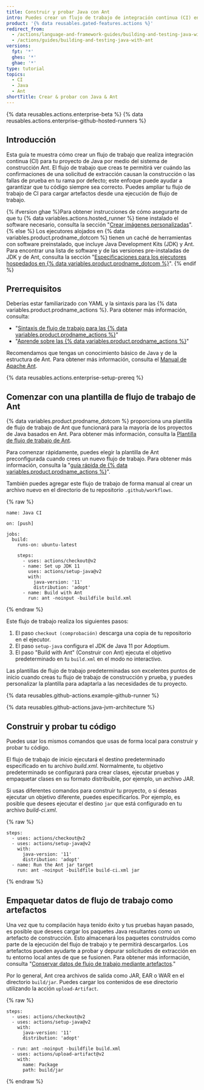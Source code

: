 ```yaml
---
title: Construir y probar Java con Ant
intro: Puedes crear un flujo de trabajo de integración continua (CI) en Acciones de GitHub para construir y probar tu proyecto Java con Ant.
product: '{% data reusables.gated-features.actions %}'
redirect_from:
  - /actions/language-and-framework-guides/building-and-testing-java-with-ant
  - /actions/guides/building-and-testing-java-with-ant
versions:
  fpt: '*'
  ghes: '*'
  ghae: '*'
type: tutorial
topics:
  - CI
  - Java
  - Ant
shortTitle: Crear & probar con Java & Ant
---
```


{% data reusables.actions.enterprise-beta %}
{% data reusables.actions.enterprise-github-hosted-runners %}

## Introducción

Esta guía te muestra cómo crear un flujo de trabajo que realiza integración continua (CI) para tu proyecto de Java por medio del sistema de construcción Ant. El flujo de trabajo que creas te permitirá ver cuándo las confirmaciones de una solicitud de extracción causan la construcción o las fallas de prueba en tu rama por defecto; este enfoque puede ayudar a garantizar que tu código siempre sea correcto. Puedes ampliar tu flujo de trabajo de CI para cargar artefactos desde una ejecución de flujo de trabajo.

{% ifversion ghae %}Para obtener instrucciones de cómo asegurarte de que tu {% data variables.actions.hosted_runner %} tiene instalado el software necesario, consulta la sección "[Crear imágenes personalizadas](/actions/using-github-hosted-runners/creating-custom-images)".
{% else %}
Los ejecutores alojados en {% data variables.product.prodname_dotcom %} tienen un caché de herramientas con software preinstalado, que incluye Java Development Kits (JDK) y Ant. Para encontrar una lista de software y de las versiones pre-instaladas de JDK y de Ant, consulta la sección "[Especificaciones para los ejecutores hospedados en {% data variables.product.prodname_dotcom %}](/actions/reference/specifications-for-github-hosted-runners/#supported-software)".
{% endif %}

## Prerrequisitos

Deberías estar familiarizado con YAML y la sintaxis para las {% data variables.product.prodname_actions %}. Para obtener más información, consulta:
- "[Sintaxis de flujo de trabajo para las {% data variables.product.prodname_actions %}](/actions/automating-your-workflow-with-github-actions/workflow-syntax-for-github-actions)"
- "[Aprende sobre las {% data variables.product.prodname_actions %}](/actions/learn-github-actions)"

Recomendamos que tengas un conocimiento básico de Java y de la estructura de Ant. Para obtener más información, consulta el [Manual de Apache Ant](https://ant.apache.org/manual/).

{% data reusables.actions.enterprise-setup-prereq %}

## Comenzar con una plantilla de flujo de trabajo de Ant

{% data variables.product.prodname_dotcom %} proporciona una plantilla de flujo de trabajo de Ant que funcionará para la mayoría de los proyectos de Java basados en Ant. Para obtener más información, consulta la [Plantilla de flujo de trabajo de Ant](https://github.com/actions/starter-workflows/blob/main/ci/ant.yml).

Para comenzar rápidamente, puedes elegir la plantilla de Ant preconfigurada cuando crees un nuevo flujo de trabajo. Para obtener más información, consulta la "[guía rápida de {% data variables.product.prodname_actions %}](/actions/quickstart)".

También puedes agregar este flujo de trabajo de forma manual al crear un archivo nuevo en el directorio de tu repositorio `.github/workflows`.

{% raw %}
```yaml{:copy}
name: Java CI

on: [push]

jobs:
  build:
    runs-on: ubuntu-latest

    steps:
      - uses: actions/checkout@v2
      - name: Set up JDK 11
        uses: actions/setup-java@v2
        with:
          java-version: '11'
          distribution: 'adopt'
      - name: Build with Ant
        run: ant -noinput -buildfile build.xml
```
{% endraw %}

Este flujo de trabajo realiza los siguientes pasos:

1. El paso `checkout (comprobación)` descarga una copia de tu repositorio en el ejecutor.
2. El paso `setup-java` configura el JDK de Java 11 por Adoptium.
3. El paso "Build with Ant" (Construir con Ant) ejecuta el objetivo predeterminado en tu `build.xml` en el modo no interactivo.

Las plantillas de flujo de trabajo predeterminadas son excelentes puntos de inicio cuando creas tu flujo de trabajo de construcción y prueba, y puedes personalizar la plantilla para adaptarla a las necesidades de tu proyecto.

{% data reusables.github-actions.example-github-runner %}

{% data reusables.github-actions.java-jvm-architecture %}

## Construir y probar tu código

Puedes usar los mismos comandos que usas de forma local para construir y probar tu código.

El flujo de trabajo de inicio ejecutará el destino predeterminado especificado en tu archivo _build.xml_.  Normalmente, tu objetivo predeterminado se configurará para crear clases, ejecutar pruebas y empaquetar clases en su formato distribuible, por ejemplo, un archivo JAR.

Si usas diferentes comandos para construir tu proyecto, o si deseas ejecutar un objetivo diferente, puedes especificarlos. Por ejemplo, es posible que desees ejecutar el destino `jar` que está configurado en tu archivo _build-ci.xml_.

{% raw %}
```yaml{:copy}
steps:
  - uses: actions/checkout@v2
  - uses: actions/setup-java@v2
    with:
      java-version: '11'
      distribution: 'adopt'
  - name: Run the Ant jar target
    run: ant -noinput -buildfile build-ci.xml jar
```
{% endraw %}

## Empaquetar datos de flujo de trabajo como artefactos

Una vez que tu compilación haya tenido éxito y tus pruebas hayan pasado, es posible que desees cargar los paquetes Java resultantes como un artefacto de construcción. Esto almacenará los paquetes construidos como parte de la ejecución del flujo de trabajo y te permitirá descargarlos. Los artefactos pueden ayudarte a probar y depurar solicitudes de extracción en tu entorno local antes de que se fusionen. Para obtener más información, consulta "[Conservar datos de flujo de trabajo mediante artefactos](/actions/automating-your-workflow-with-github-actions/persisting-workflow-data-using-artifacts)."

Por lo general, Ant crea archivos de salida como JAR, EAR o WAR en el directorio `build/jar`. Puedes cargar los contenidos de ese directorio utilizando la acción `upload-Artifact`.

{% raw %}
```yaml{:copy}
steps:
  - uses: actions/checkout@v2
  - uses: actions/setup-java@v2
    with:
      java-version: '11'
      distribution: 'adopt'

  - run: ant -noinput -buildfile build.xml
  - uses: actions/upload-artifact@v2
    with:
      name: Package
      path: build/jar
```
{% endraw %}
